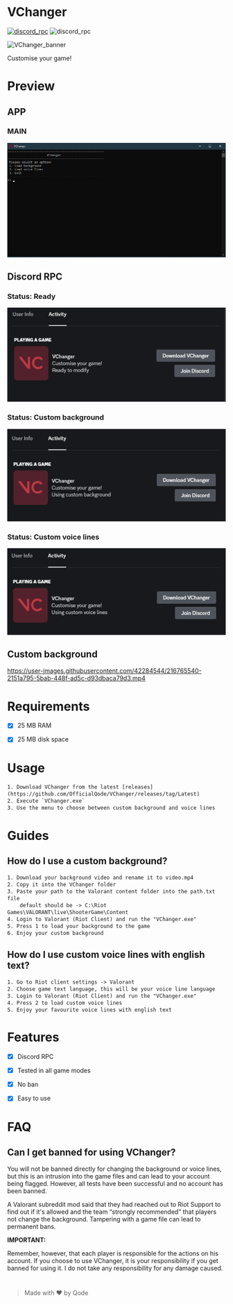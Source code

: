 # VChanger
[![discord_rpc](https://img.shields.io/badge/JOIN-DISCORD%20SERVER-blue)](https://discord.gg/2RTnsYGDWd) ![discord_rpc](https://img.shields.io/badge/USING-DISCORD%20RPC-blue)

![VChanger_banner](data/images/ValoGuard_banner.png  "VChanger")

Customise your game!

  
# Preview
## APP
### MAIN
![VChanger_APP](data/images/menu.png  "VChanger")
## Discord RPC
### Status: Ready
![VChanger_RPC 1](data/images/rpc_ready.png  "VChanger")
### Status: Custom background
![VChanger_RPC 2](data/images/rpc_background.png  "VChanger")
### Status: Custom voice lines
![VChanger_RPC 3](data/images/rpc_voicelines.png  "VChanger")
## Custom background
https://user-images.githubusercontent.com/42284544/216765540-2151a795-5bab-448f-ad5c-d93dbaca79d3.mp4




# Requirements

- [x] 25 MB RAM

- [x] 25 MB disk space

  

# Usage
    1. Download VChanger from the latest [releases](https://github.com/OfficialQode/VChanger/releases/tag/Latest)
    2. Execute `VChanger.exe`
    3. Use the menu to choose between custom background and voice lines
    
# Guides

## How do I use a custom background?
    1. Download your background video and rename it to video.mp4
    2. Copy it into the VChanger folder
    3. Paste your path to the Valorant content folder into the path.txt file
        default should be -> C:\Riot Games\VALORANT\live\ShooterGame\Content
    4. Login to Valorant (Riot Client) and run the "VChanger.exe"
    5. Press 1 to load your background to the game
    6. Enjoy your custom background

## How do I use custom voice lines with english text?
    1. Go to Riot client settings -> Valorant
    2. Choose game text language, this will be your voice line language
    3. Login to Valorant (Riot Client) and run the "VChanger.exe"
    4. Press 2 to load custom voice lines
    5. Enjoy your favourite voice lines with english text


# Features
- [x]  Discord RPC
- [x]  Tested in all game modes
- [x]  No ban
- [x]  Easy to use
  

# FAQ

  

## Can I get banned for using VChanger?

You will not be banned directly for changing the background or voice lines, but this is an intrusion into the game files and can lead to your account being flagged. However, all tests have been successful and no account has been banned.

A Valorant subreddit mod said that they had reached out to Riot Support to find out if it's allowed and the team “strongly recommended” that players not change the background. Tampering with a game file can lead to permanent bans.

**IMPORTANT:**

Remember, however, that each player is responsible for the actions on his account. If you choose to use VChanger, it is your responsibility if you get banned for using it. I do not take any responsibility for any damage caused.


#

> Made with ♥ by Qode
